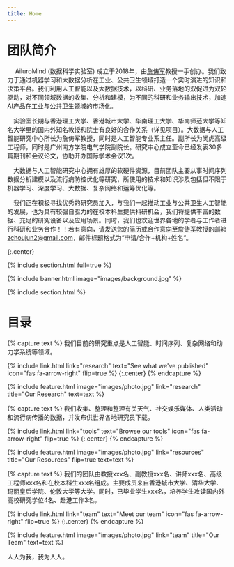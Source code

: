 ```yaml
---
title: Home
---
```




# 团队简介

&ensp;&ensp; AiluroMind (数据科学实验室) 成立于2018年，由[詹俦军](https://scholar.google.com/citations?user=CQjEUkAAAAAJ&hl=zh-CN)教授一手创办。我们致力于通过机器学习和大数据分析在工业、公共卫生领域打造一个实时演进的知识和决策平台。我们利用人工智能以及大数据技术，以科研、业务落地的双促进为双轮驱动，对不同领域数据的收集、分析和建模，为不同的科研和业务输出技术，加速AI产品在工业与公共卫生领域的市场化。

&ensp;&ensp;实验室长期与香港理工大学、香港城市大学、华南理工大学、华南师范大学等知名大学里的国内外知名教授和院士有良好的合作关系（详见项目）。大数据与人工智能研究中心所长为詹俦军教授，同时是人工智能专业系主任。副所长为闵虎高级工程师，同时是广州南方学院电气学院副院长。研究中心成立至今已经发表30多篇期刊和会议论文，协助开办国际学术会议1次。

&ensp;&ensp;大数据与人工智能研究中心拥有雄厚的软硬件资源，目前团队主要从事时间序列数据分析建模以及流行病防控优化等研究，所使用的技术和知识涉及包括但不限于机器学习、深度学习、大数据、复杂网络和运筹优化等。

&ensp;&ensp;我们正在积极寻找优秀的研究员加入，与我们一起推动工业与公共卫生人工智能的发展，也为具有较强自驱力的在校本科生提供科研机会，我们将提供丰富的数据、充足的研究设备以及应用场景。同时，我们也欢迎世界各地的学者与工作者进行科研和业务合作！！若有意向，请发送您的简历或合作意向至詹俦军教授的邮箱zchoujun2@gmail.com，邮件标题格式为“申请/合作+机构+姓名“。

{:.center}

{% include section.html full=true %}

{% include banner.html image="images/background.jpg" %}

{% include section.html %}

# 目录

{% capture text %}
我们目前的研究重点是人工智能、时间序列、复杂网络和动力学系统等领域。 

{%
  include link.html
  link="research"
  text="See what we've published"
  icon="fas fa-arrow-right"
  flip=true
%}
{:.center}
{% endcapture %}

{%
  include feature.html
  image="images/photo.jpg"
  link="research"
  title="Our Research"
  text=text
%}

{% capture text %}
我们收集、整理和整理有关天气、社交娱乐媒体、人类活动和流行病传播的数据，并发布供世界各地研究员下载。

{%
  include link.html
  link="tools"
  text="Browse our tools"
  icon="fas fa-arrow-right"
  flip=true
%}
{:.center}
{% endcapture %}

{%
  include feature.html
  image="images/photo.jpg"
  link="resources"
  title="Our Resources"
  flip=true
  text=text
%}

{% capture text %}
我们的团队由教授xxx名、副教授xxx名、讲师xxx名、高级工程师xxx名和在校本科生xxx名组成。主要成员来自香港城市大学、清华大学、玛丽皇后学院、伦敦大学等大学。同时，已毕业学生xxx名，培养学生攻读国内外高校研究学位4名、赴港工作3名。

{%
  include link.html
  link="team"
  text="Meet our team"
  icon="fas fa-arrow-right"
  flip=true
%}
{:.center}
{% endcapture %}

{%
  include feature.html
  image="images/photo.jpg"
  link="team"
  title="Our Team"
  text=text
%}

人人为我，我为人人。
